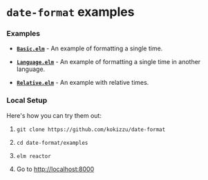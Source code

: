 # `date-format` examples

### Examples

- __[`Basic.elm`](https://github.com/kokizzu/date-format/blob/master/examples/Basic.elm)__ - An example of formatting a single time.

- __[`Language.elm`](https://github.com/kokizzu/date-format/blob/master/examples/Language.elm)__ - An example of formatting a single time in another language.

- __[`Relative.elm`](https://github.com/kokizzu/date-format/blob/master/examples/Relative.elm)__ - An example with relative times.



### Local Setup

Here's how you can try them out:

1. `git clone https://github.com/kokizzu/date-format`

1. `cd date-format/examples`

1. `elm reactor`

1. Go to [http://localhost:8000](http://localhost:8000)
